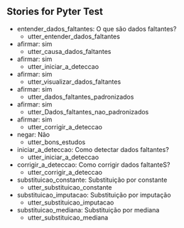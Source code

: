 ## Stories for Pyter Test
* entender_dados_faltantes: O que são dados faltantes?
    - utter_entender_dados_faltantes
* afirmar: sim
    - utter_causa_dados_faltantes
* afirmar: sim
    - utter_iniciar_a_deteccao
* afirmar: sim
    - utter_visualizar_dados_faltantes
* afirmar: sim
    - utter_dados_faltantes_padronizados
* afirmar: sim
    - utter_Dados_faltantes_nao_padronizados
* afirmar: sim
    - utter_corrigir_a_deteccao
* negar: Não   <!-- predicted: responder_negativamente_diretamente: Não -->
    - utter_bons_estudos   <!-- predicted: utter_animar -->
* iniciar_a_deteccao: Como detectar dados faltantes?
    - utter_iniciar_a_deteccao
* corrigir_a_deteccao: Como corrigir dados faltanteS?
    - utter_corrigir_a_deteccao
* substituicao_constante: Substituição por constante
    - utter_substituicao_constante
* substituicao_imputacao: Substituição por imputação   <!-- predicted: afirmar: Substituição por imputação -->
    - utter_substituicao_imputacao   <!-- predicted: action_default_fallback -->
* substituicao_mediana: Substituição por mediana
    - utter_substituicao_mediana


